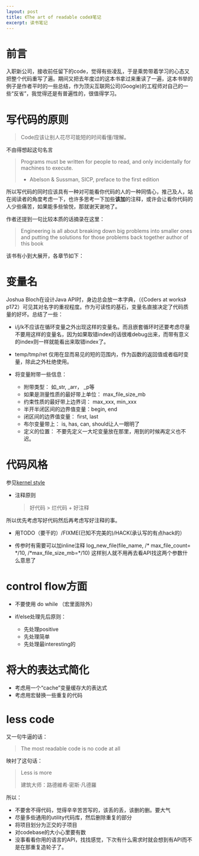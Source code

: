 ```yaml
---
layout: post
title: 《The art of readable code》笔记
excerpt: 读书笔记
---
```



# 前言 #

入职新公司，接收前任留下的code，觉得有些凌乱，于是乘势带着学习的心态又把整个代码重写了遍。期间又把去年度过的这本书拿过来重读了一遍，这本书举的例子是作者平时的一些总结，作为顶尖互联网公司(Google)的工程师对自己的一些“反省”，我觉得还是有普遍性的，很值得学习。

# 写代码的原则 #

> Code应该让别人花尽可能短的时间看懂/理解。

不由得想起这句名言

> Programs must be written for people to read, and only incidentally for machines to execute.
>
> - Abelson & Sussman, SICP, preface to the first edition

所以写代码的同时应该具有一种对可能看你代码的人的一种同情心，推己及人，站在阅读者的角度考虑一下，也许多思考一下加些**该加**的注释，或许会让看你代码的人少些痛苦，如果能多些愉悦，那就谢天谢地了。

作者还提到一句比较本质的话摘录在这里：

> Engineering is all about breaking down big problems into smaller ones and putting the solutions for those problems back together
> author of this book

该书有小到大展开，各章节如下：

# 变量名  #

Joshua Bloch在设计Java API时，身边总会放一本字典，（《Coders at works》p172）可见其对名字的重视程度。作为可读性的基石，变量名直接决定了代码质量的好坏。总结了一些：

* i/j/k不应该在循环变量之外出现这样的变量名。而且嵌套循环时还要考虑尽量不要用这样的变量名，因为如果取错index的话很难debug出来，而带有意义的index则一样就能看出来取错index了。

* temp/tmp/ret 仅用在显而易见的短的范围内，作为函数的返回值或者临时变量，除此之外杜绝使用。

* 将变量附带一些信息：
  + 附带类型： 如_str, _arr， _p等
  + 如果是测量性质的最好带上单位： max_file_size_mb
  + 约束性质的最好带上边界词： max_xxx, min_xxx
  + 半开半闭区间的边界值变量：begin, end
  + 闭区间的边界值变量： first, last
  + 布尔变量带上： is, has, can, should让人一眼明了
  + 定义的位置： 不要先定义一大坨变量放在那里，用到的时候再定义也不迟。

# 代码风格 #

参见[kernel style](https://github.com/torvalds/linux/blob/master/Documentation/zh_CN/CodingStyle "kernel coding style")


* 注释原则

    > 好代码 > 烂代码 + 好注释

所以优先考虑写好代码然后再考虑写好注释的事。

* 用TODO（要干的）/FIXME(已知不完美的)/HACK(承认写的有点hack的）

* 传参时有需要可以加inline注释
	log_new_file(file_name, /\* max_file_count= \*/10, /\*max_file_size_mb=\*/10)
  这样别人就不用再去看API找这两个参数什么意思了

# control flow方面 #

* 不要使用 do while （宏里面除外）

* if/else处理先后原则：
  + 先处理positive
  + 先处理简单
  + 先处理最interesting的

# 将大的表达式简化 #

* 考虑用一个“cache”变量缓存大的表达式
* 考虑用宏替换一些重复的代码


# less code #

又一句牛逼的话：

> The most readable code is no code at all

映衬了这句话：

> Less is more
>
> 建筑大师：路德維希·密斯·凡德羅

所以：

* 不要舍不得代码，觉得辛辛苦苦写的，该丢的丢，该删的删。要大气
* 尽量多些通用的utility代码库，然后删除重复的部分
* 将项目划分为正交的子项目
* 对codebase的大小心里要有数
* 没事看看你用的语言的API，找找感觉，下次有什么需求时就会想到有API而不是在那重复造轮子了。
